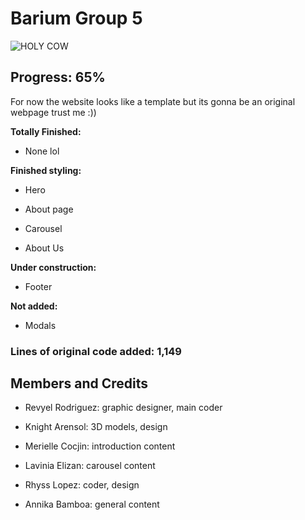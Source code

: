 
# Barium Group 5

![HOLY COW](https://media.discordapp.net/attachments/877147396449116210/934059063958990878/unknown.png)

## Progress: 65% 

For now the website looks like a template but its gonna be an original webpage trust me :))

**Totally Finished:**

- None lol

**Finished styling:**

- Hero

- About page

- Carousel

- About Us

**Under construction:**

- Footer

**Not added:**

- Modals


### Lines of original code added: 1,149

## Members and Credits

- Revyel Rodriguez: graphic designer, main coder

- Knight Arensol: 3D models, design

- Merielle Cocjin: introduction content

- Lavinia Elizan: carousel content

- Rhyss Lopez: coder, design

- Annika Bamboa: general content